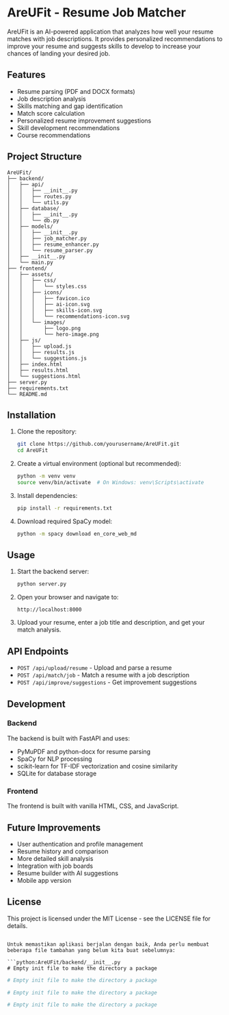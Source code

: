 # AreUFit - Resume Job Matcher

AreUFit is an AI-powered application that analyzes how well your resume matches with job descriptions. It provides personalized recommendations to improve your resume and suggests skills to develop to increase your chances of landing your desired job.

## Features

- Resume parsing (PDF and DOCX formats)
- Job description analysis
- Skills matching and gap identification
- Match score calculation
- Personalized resume improvement suggestions
- Skill development recommendations
- Course recommendations

## Project Structure

```
AreUFit/
├── backend/
│   ├── api/
│   │   ├── __init__.py
│   │   ├── routes.py
│   │   └── utils.py
│   ├── database/
│   │   ├── __init__.py
│   │   └── db.py
│   ├── models/
│   │   ├── __init__.py
│   │   ├── job_matcher.py
│   │   ├── resume_enhancer.py
│   │   └── resume_parser.py
│   ├── __init__.py
│   └── main.py
├── frontend/
│   ├── assets/
│   │   ├── css/
│   │   │   └── styles.css
│   │   ├── icons/
│   │   │   ├── favicon.ico
│   │   │   ├── ai-icon.svg
│   │   │   ├── skills-icon.svg
│   │   │   └── recommendations-icon.svg
│   │   └── images/
│   │       ├── logo.png
│   │       └── hero-image.png
│   ├── js/
│   │   ├── upload.js
│   │   ├── results.js
│   │   └── suggestions.js
│   ├── index.html
│   ├── results.html
│   └── suggestions.html
├── server.py
├── requirements.txt
└── README.md
```

## Installation

1. Clone the repository:
   ```bash
   git clone https://github.com/yourusername/AreUFit.git
   cd AreUFit
   ```

2. Create a virtual environment (optional but recommended):
   ```bash
   python -m venv venv
   source venv/bin/activate  # On Windows: venv\Scripts\activate
   ```

3. Install dependencies:
   ```bash
   pip install -r requirements.txt
   ```

4. Download required SpaCy model:
   ```bash
   python -m spacy download en_core_web_md
   ```

## Usage

1. Start the backend server:
   ```bash
   python server.py
   ```

2. Open your browser and navigate to:
   ```
   http://localhost:8000
   ```

3. Upload your resume, enter a job title and description, and get your match analysis.

## API Endpoints

- `POST /api/upload/resume` - Upload and parse a resume
- `POST /api/match/job` - Match a resume with a job description
- `POST /api/improve/suggestions` - Get improvement suggestions

## Development

### Backend

The backend is built with FastAPI and uses:
- PyMuPDF and python-docx for resume parsing
- SpaCy for NLP processing
- scikit-learn for TF-IDF vectorization and cosine similarity
- SQLite for database storage

### Frontend

The frontend is built with vanilla HTML, CSS, and JavaScript.

## Future Improvements

- User authentication and profile management
- Resume history and comparison
- More detailed skill analysis
- Integration with job boards
- Resume builder with AI suggestions
- Mobile app version

## License

This project is licensed under the MIT License - see the LICENSE file for details.
```

Untuk memastikan aplikasi berjalan dengan baik, Anda perlu membuat beberapa file tambahan yang belum kita buat sebelumnya:

```python:AreUFit/backend/__init__.py
# Empty init file to make the directory a package
```

```python:AreUFit/backend/api/__init__.py
# Empty init file to make the directory a package
```

```python:AreUFit/backend/database/__init__.py
# Empty init file to make the directory a package
```

```python:AreUFit/backend/models/__init__.py
# Empty init file to make the directory a package